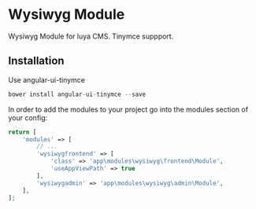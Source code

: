 # Wysiwyg Module
 
Wysiwyg Module for luya CMS. Tinymce suppport.
 
## Installation
Use angular-ui-tinymce

```php
bower install angular-ui-tinymce --save
```

In order to add the modules to your project go into the modules section of your config:

```php
return [
    'modules' => [
        // ...
        'wysiwygfrontend' => [
            'class' => 'app\modules\wysiwyg\frontend\Module',
            'useAppViewPath' => true
        ],
        'wysiwygadmin' => 'app\modules\wysiwyg\admin\Module',
    ],
];
```